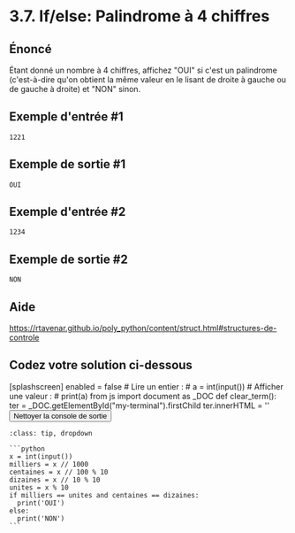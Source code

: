 # 3.7. If/else: Palindrome à 4 chiffres

## **Énoncé**

Étant donné un nombre à 4 chiffres, affichez "OUI" si c'est un palindrome (c'est-à-dire qu'on obtient la même valeur en le lisant de droite à gauche ou de gauche à droite) et "NON" sinon.

## Exemple d'entrée #1

```
1221
```

## Exemple de sortie #1

```
OUI
```

## Exemple d'entrée #2

```
1234
```

## Exemple de sortie #2

```
NON
```

## Aide

https://rtavenar.github.io/poly_python/content/struct.html#structures-de-controle

## Codez votre solution ci-dessous

<py-config>
    [splashscreen]
        enabled = false
</py-config>
<py-repl>
    # Lire un entier :
# a = int(input())
# Afficher une valeur :
# print(a)
</py-repl>
<py-terminal id="my-terminal"></py-terminal>
<py-script>
from js import document as _DOC
def clear_term():
    ter = _DOC.getElementById("my-terminal").firstChild
    ter.innerHTML = ''
</py-script>
<button py-click="clear_term()" id="clear-terminal" class="py-button">Nettoyer la console de sortie</button>


````{admonition} Cliquez ici pour voir la solution
:class: tip, dropdown

```python
x = int(input())
milliers = x // 1000
centaines = x // 100 % 10
dizaines = x // 10 % 10
unites = x % 10
if milliers == unites and centaines == dizaines:
  print('OUI')
else:
  print('NON')
```
````
